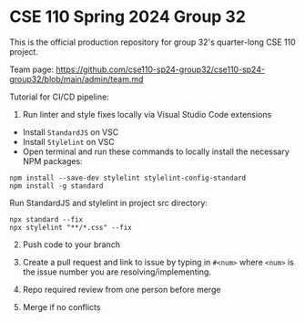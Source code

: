 # CSE 110 Spring 2024 Group 32
This is the official production repository for group 32's quarter-long CSE 110 project.

Team page: https://github.com/cse110-sp24-group32/cse110-sp24-group32/blob/main/admin/team.md

Tutorial for CI/CD pipeline:

1. Run linter and style fixes locally via Visual Studio Code extensions
- Install `StandardJS` on VSC 
- Install `Stylelint` on VSC
- Open terminal and run these commands to locally install the necessary NPM packages:
```
npm install --save-dev stylelint stylelint-config-standard
npm install -g standard
```

Run StandardJS and stylelint in project src directory:
```
npx standard --fix
npx stylelint "**/*.css" --fix
```

2. Push code to your branch

3. Create a pull request and link to issue by typing in ` #<num> ` where `<num>` is the issue number you are resolving/implementing.

4. Repo required review from one person before merge

5. Merge if no conflicts


